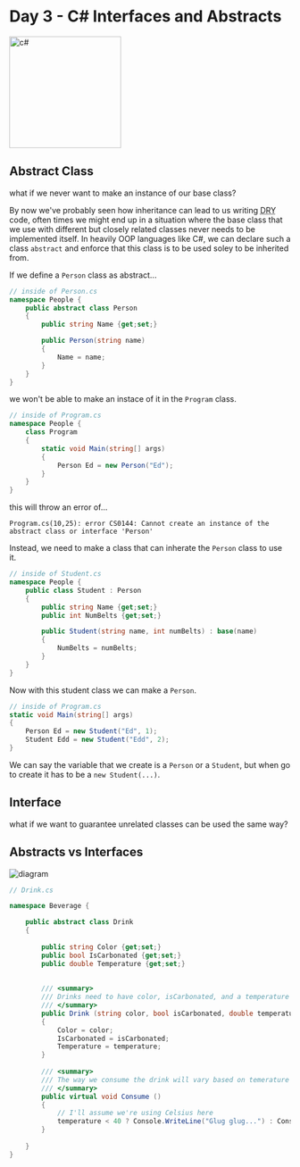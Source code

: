 # Day 3 - C# Interfaces and Abstracts

<img src="https://upload.wikimedia.org/wikipedia/commons/thumb/7/7a/C_Sharp_logo.svg/800px-C_Sharp_logo.svg.png" alt="c#" width="200px" />

## Abstract Class

what if we never want to make an instance of our base class?

By now we've probably seen how inheritance can lead to us writing <abbr title="Don't Repeat Yourself">DRY</abbr> code, often times we might end up in a situation where the base class that we use with different but closely related classes never needs to be implemented itself. In heavily OOP languages like C#, we can declare such a class `abstract` and enforce that this class is to be used soley to be inherited from.

If we define a `Person` class as abstract...

```cs
// inside of Person.cs
namespace People {
    public abstract class Person
    {
        public string Name {get;set;}

        public Person(string name)
        {
            Name = name;
        }
    }
}
```
we won't be able to make an instace of it in the `Program` class.

```cs
// inside of Program.cs
namespace People {
    class Program
    {
        static void Main(string[] args)
        {
            Person Ed = new Person("Ed");
        }
    }
}
```

this will throw an error of...

```
Program.cs(10,25): error CS0144: Cannot create an instance of the abstract class or interface 'Person' 
```

Instead, we need to make a class that can inherate the `Person` class to use it.

```cs
// inside of Student.cs
namespace People {
    public class Student : Person
    {
        public string Name {get;set;}
        public int NumBelts {get;set;}

        public Student(string name, int numBelts) : base(name)
        {
            NumBelts = numBelts;
        }
    }
}
```

Now with this student class we can make a `Person`.

```cs
// inside of Program.cs
static void Main(string[] args)
{
    Person Ed = new Student("Ed", 1);
    Student Edd = new Student("Edd", 2);
}
```

We can say the variable that we create is a `Person` or a `Student`, but when go to create it has to be a `new Student(...)`.

## Interface

what if we want to guarantee unrelated classes can be used the same way?


## Abstracts vs Interfaces

<img src="https://raw.githubusercontent.com/wgoode3/c-sharp-lectures/master/assets/abstracts-interfaces.png" alt="diagram" />

```cs
// Drink.cs

namespace Beverage {

    public abstract class Drink
    {
    
        public string Color {get;set;}
        public bool IsCarbonated {get;set;}
        public double Temperature {get;set;}
    
    
        /// <summary>
        /// Drinks need to have color, isCarbonated, and a temperature
        /// </summary>
        public Drink (string color, bool isCarbonated, double temperature)
        {
            Color = color;
            IsCarbonated = isCarbonated;
            Temperature = temperature;
        }
        
        /// <summary>
        /// The way we consume the drink will vary based on temerature
        /// </summary>
        public virtual void Consume ()
        {
            // I'll assume we're using Celsius here
            temperature < 40 ? Console.WriteLine("Glug glug...") : Console.WriteLine("Sip sip...");
        }
    
    }
}

```
